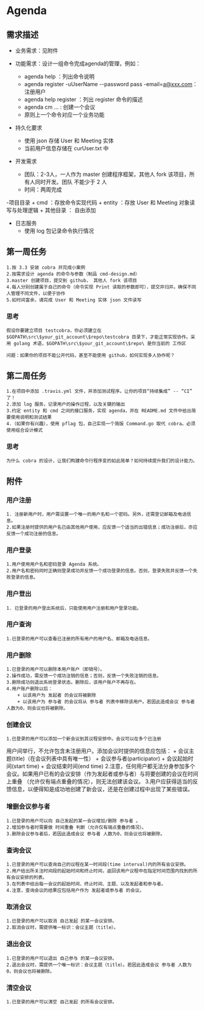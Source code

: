 # Agenda

## 需求描述
- 业务需求：见附件
- 功能需求：设计一组命令完成agenda的管理，例如：
    + agenda help ：列出命令说明
    + agenda register -uUserName --password pass -email=a@xxx.com：注册用户
    + agenda help register ：列出 register 命令的描述
    + agenda cm ... : 创建一个会议
    + 原则上一个命令对应一个业务功能

- 持久化要求
    + 使用 json 存储 User 和 Meeting 实体
    + 当前用户信息存储在 curUser.txt 中

- 开发需求
    + 团队：2-3人，一人作为 master 创建程序框架，其他人 fork 该项目，所有人同时开发。团队 不能少于 2 人
    + 时间：两周完成

-项目目录
    + cmd ：存放命令实现代码
    + entity ：存放 User 和 Meeting 对象读写与处理逻辑
    + 其他目录 ： 自由添加

- 日志服务
    + 使用 log 包记录命令执行情况

## 第一周任务
    1.按 3.3 安装 cobra 并完成小案例
    2.按需求设计 agenda 的命令与参数（制品 cmd-design.md）
    3.master 创建项目，提交到 github， 其他人 fork 该项目
    4.每人分别创建属于自己的命令（命令实现 Print 读取的参数即可），提交并归并。确保不同人管理不同文件，以便于协作
    5.如时间富余，请完成 User 和 Meeting 实体 json 文件读写

### 思考

    假设你要建立项目 testcobra，你必须建立在 $GOPATH\src\$your_git_account\$repo\testcobra 目录下，才能正常实现协作。采用 golang 术语，$GOPATH\src\$your_git_account\$repo\ 是你当前的 工作区 

    问题：如果你的项目不能公开代码，甚至不能使用 github，如何实现多人协作呢？


## 第二周任务
    1.在项目中添加 .travis.yml 文件，并添加测试程序。让你的项目“持续集成” -- “CI” 了！
    2.添加 log 服务，记录用户的操作过程，以及关键的输出
    3.约定 entity 和 cmd 之间的接口服务，实现 agenda，并在 README.md 文件中给出简要使用说明和测试结果
    4.（如果你有兴趣），使用 pflag 包，自己实现一个简版 Command.go 取代 cobra。必须使用组合设计模式

### 思考
    为什么 cobra 的设计，让我们构建命令行程序变的如此简单？如何持续提升我们的设计能力。


## 附件
### 用户注册

    1. 注册新用户时，用户需设置一个唯一的用户名和一个密码。另外，还需登记邮箱及电话信息。
    2.如果注册时提供的用户名已由其他用户使用，应反馈一个适当的出错信息；成功注册后，亦应反馈一个成功注册的信息。

### 用户登录

    1.用户使用用户名和密码登录 Agenda 系统。
    2.用户名和密码同时正确则登录成功并反馈一个成功登录的信息。否则，登录失败并反馈一个失败登录的信息。

### 用户登出

    1. 已登录的用户登出系统后，只能使用用户注册和用户登录功能。

### 用户查询

    1.已登录的用户可以查看已注册的所有用户的用户名、邮箱及电话信息。

### 用户删除

    1.已登录的用户可以删除本用户账户（即销号）。
    2.操作成功，需反馈一个成功注销的信息；否则，反馈一个失败注销的信息。
    3.删除成功则退出系统登录状态。删除后，该用户账户不再存在。
    4.用户账户删除以后：
        + 以该用户为 发起者 的会议将被删除
        + 以该用户为 参与者 的会议将从 参与者 列表中移除该用户。若因此造成会议 参与者 人数为0，则会议也将被删除。

### 创建会议

    1.已登录的用户可以添加一个新会议到其议程安排中。会议可以在多个已注册
用户间举行，不允许包含未注册用户。添加会议时提供的信息应包括：
        + 会议主题(title)（在会议列表中具有唯一性）
        + 会议参与者(participator)
        + 会议起始时间(start time)
        + 会议结束时间(end time)
    2.注意，任何用户都无法分身参加多个会议。如果用户已有的会议安排（作为发起者或参与者）与将要创建的会议在时间上重叠 （允许仅有端点重叠的情况），则无法创建该会议。
    3.用户应获得适当的反馈信息，以便得知是成功地创建了新会议，还是在创建过程中出现了某些错误。


### 增删会议参与者

    1.已登录的用户可以向 自己发起的某一会议增加/删除 参与者 。
    2.增加参与者时需要做 时间重叠 判断（允许仅有端点重叠的情况）。
    3.删除会议参与者后，若因此造成会议 参与者 人数为0，则会议也将被删除。

### 查询会议

    1.已登录的用户可以查询自己的议程在某一时间段(time interval)内的所有会议安排。
    2.用户给出所关注时间段的起始时间和终止时间，返回该用户议程中在指定时间范围内找到的所有会议安排的列表。
    3.在列表中给出每一会议的起始时间、终止时间、主题、以及发起者和参与者。
    4.注意，查询会议的结果应包括用户作为 发起者或参与者 的会议。

### 取消会议

    1.已登录的用户可以取消 自己发起 的某一会议安排。
    2.取消会议时，需提供唯一标识：会议主题（title）。

### 退出会议

    1.已登录的用户可以退出 自己参与 的某一会议安排。
    2.退出会议时，需提供一个唯一标识：会议主题（title）。若因此造成会议 参与者 人数为0，则会议也将被删除。

### 清空会议

    1.已登录的用户可以清空 自己发起 的所有会议安排。